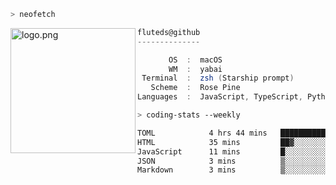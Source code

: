 ```zsh
> neofetch
```

<!--img align="left" src="https://github.com/fluteds.png" alt="logo.png" width="200"/>-->
<img align="left" src="https://external-content.duckduckgo.com/iu/?u=https%3A%2F%2F78.media.tumblr.com%2F975fca5f82161b190efdcaa05ffbd4ec%2Ftumblr_p6q6m9TJF01x3p3jmo1_500.png&f=1&nofb=1" alt="logo.png" width="200"/>

```csharp
fluteds@github
--------------

       OS  :  macOS
       WM  :  yabai
 Terminal  :  zsh (Starship prompt)  
   Scheme  :  Rose Pine  
Languages  :  JavaScript, TypeScript, Python, HTML, CSS  

```

```zsh
> coding-stats --weekly
```

<!--START_SECTION:waka-->

```txt
TOML            4 hrs 44 mins   ████████████████████▓░░░░   83.21 %
HTML            35 mins         ██▓░░░░░░░░░░░░░░░░░░░░░░   10.48 %
JavaScript      11 mins         █░░░░░░░░░░░░░░░░░░░░░░░░   03.35 %
JSON            3 mins          ▒░░░░░░░░░░░░░░░░░░░░░░░░   01.14 %
Markdown        3 mins          ▒░░░░░░░░░░░░░░░░░░░░░░░░   00.90 %
```

<!--END_SECTION:waka-->

